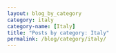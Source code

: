 ```yaml
---
layout: blog_by_category
category: italy
category-name: [Italy]
title: "Posts by category: Italy"
permalink: /blog/category/italy/
---
```

